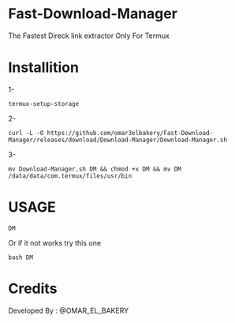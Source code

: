 # Fast-Download-Manager
The Fastest Direck link extractor 
Only For Termux
# Installition
1-
```env
termux-setup-storage
```
2-
```env
curl -L -O https://github.com/omar3elbakery/Fast-Download-Manager/releases/download/Download-Manager/Download-Manager.sh
```
3-
```env
mv Download-Manager.sh DM && chmod +x DM && mv DM /data/data/com.termux/files/usr/bin
```

# USAGE
```env
DM
```
Or if it not works 
try this one 
```env
bash DM
```
# Credits
Developed By : @OMAR_EL_BAKERY

